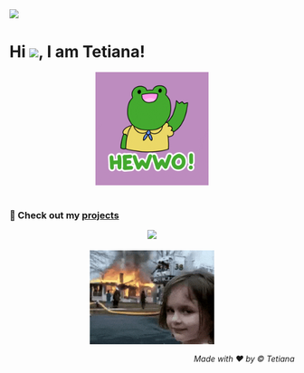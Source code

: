 <img src="https://komarev.com/ghpvc/?username=TetianaAleks&color=green"/>

<h1 align="left">
  Hi <img src="https://user-images.githubusercontent.com/18350557/176309783-0785949b-9127-417c-8b55-ab5a4333674e.gif" width="20px"/>, I am Tetiana!
</h1>

<div align="center">
  <img src="hello.gif" alt="welcome to my github profile" width="200"/>
  <br/><br/>
</div>

### 🚀 Check out my [projects](https://tetianaaleks.github.io/personal-portfolio/projects/)

<div align="center">
  <img src="https://github-readme-stats.vercel.app/api/top-langs/?username=TetianaAleks&theme=shadow_green&hide_border=false&layout=compact" />
  <br/><br/>
  <img src="girl.gif" alt="welcome to my github profile"/>
</div>

<p align="right"><i>Made with ❤️ by © Tetiana</i></p>
